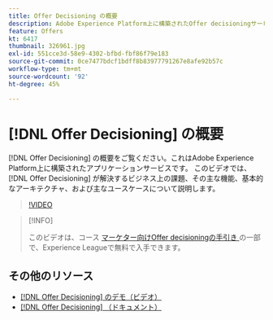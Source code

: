 ```yaml
---
title: Offer Decisioning の概要
description: Adobe Experience Platform上に構築されたOffer decisioningサービスであるアプリケーションの概要を説明します。
feature: Offers
kt: 6417
thumbnail: 326961.jpg
exl-id: 551cce3d-58e9-4302-bfbd-fbf86f79e183
source-git-commit: 0ce7477bdcf1bdff8b83977791267e8afe92b57c
workflow-type: tm+mt
source-wordcount: '92'
ht-degree: 45%

---
```


# [!DNL Offer Decisioning] の概要

[!DNL Offer Decisioning] の概要をご覧ください。これはAdobe Experience Platform上に構築されたアプリケーションサービスです。 このビデオでは、[!DNL Offer Decisioning] が解決するビジネス上の課題、その主な機能、基本的なアーキテクチャ、および主なユースケースについて説明します。


>[!VIDEO](https://video.tv.adobe.com/v/326961?quality=12&learn=on)

>[!INFO]
>
> このビデオは、コース [ マーケター向けOffer decisioningの手引き ](https://experienceleague.adobe.com/?recommended=ExperiencePlatform-U-1-2020.1.offerdecisioning?lang=ja) の一部で、Experience Leagueで無料で入手できます。

## その他のリソース

* [  [!DNL Offer Decisioning] のデモ（ビデオ）](demo-of-offer-decisioning.md)
* [[!DNL Offer Decisioning] （ドキュメント）](https://experienceleague.adobe.com/docs/offer-decisioning/using/get-started/starting-offer-decisioning.html?lang=ja)
